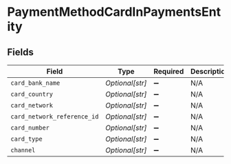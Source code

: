 # PaymentMethodCardInPaymentsEntity


## Fields

| Field                       | Type                        | Required                    | Description                 |
| --------------------------- | --------------------------- | --------------------------- | --------------------------- |
| `card_bank_name`            | *Optional[str]*             | :heavy_minus_sign:          | N/A                         |
| `card_country`              | *Optional[str]*             | :heavy_minus_sign:          | N/A                         |
| `card_network`              | *Optional[str]*             | :heavy_minus_sign:          | N/A                         |
| `card_network_reference_id` | *Optional[str]*             | :heavy_minus_sign:          | N/A                         |
| `card_number`               | *Optional[str]*             | :heavy_minus_sign:          | N/A                         |
| `card_type`                 | *Optional[str]*             | :heavy_minus_sign:          | N/A                         |
| `channel`                   | *Optional[str]*             | :heavy_minus_sign:          | N/A                         |